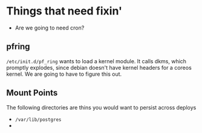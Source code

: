 Things that need fixin'
=======================

- Are we going to need cron?


pfring
------

`/etc/init.d/pf_ring` wants to load a kernel module.
It calls dkms, which promptly explodes,
since debian doesn't have kernel headers for a coreos kernel.
We are going to have to figure this out.


Mount Points
------------

The following directories are thins you would want to persist across deploys

- `/var/lib/postgres`
-